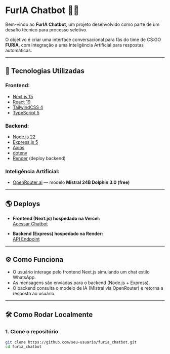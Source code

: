 # FurIA Chatbot 🐍💬

Bem-vindo ao **FurIA Chatbot**, um projeto desenvolvido como parte de um desafio técnico para processo seletivo.

O objetivo é criar uma interface conversacional para fãs do time de CS:GO **FURIA**, com integração a uma Inteligência Artificial para respostas automáticas.

---

## 🚀 Tecnologias Utilizadas

### Frontend:
- [Next.js 15](https://nextjs.org/)
- [React 19](https://react.dev/)
- [TailwindCSS 4](https://tailwindcss.com/)
- [TypeScript 5](https://www.typescriptlang.org/)

### Backend:
- [Node.js 22](https://nodejs.org/)
- [Express.js 5](https://expressjs.com/)
- [Axios](https://axios-http.com/)
- [dotenv](https://github.com/motdotla/dotenv)
- [Render](https://render.com/) (deploy backend)

### Inteligência Artificial:
- [OpenRouter.ai](https://openrouter.ai/) — modelo **Mistral 24B Dolphin 3.0 (free)**

---

## 🌎 Deploys

- **Frontend (Next.js) hospedado na Vercel:**  
  [Acessar Chatbot](https://furia-chatbot-frontend.vercel.app)

- **Backend (Express) hospedado na Render:**  
  [API Endpoint](https://furia-chatbot-backend.onrender.com)

---

## ⚙️ Como Funciona

- O usuário interage pelo frontend Next.js simulando um chat estilo WhatsApp.
- As mensagens são enviadas para o backend (Node.js + Express).
- O backend consulta o modelo de IA (Mistral via OpenRouter) e retorna a resposta ao usuário.

---

## 🛠️ Como Rodar Localmente

### 1. Clone o repositório

```bash
git clone https://github.com/seu-usuario/furia_chatbot.git
cd furia_chatbot
